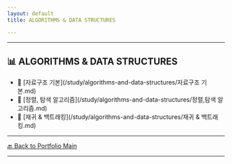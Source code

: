 ```yaml
---
layout: default
title: ALGORITHMS & DATA STRUCTURES

---
```



---

## 📊 ALGORITHMS & DATA STRUCTURES

- 🔗 [자료구조 기본](/study/algorithms-and-data-structures/자료구조 기본.md)
- 🔗 [정렬, 탐색 알고리즘](/study/algorithms-and-data-structures/정렬,탐색 알고리즘.md)
- 🔗 [재귀 & 백트래킹](/study/algorithms-and-data-structures/재귀 & 백트래킹.md)

---
[🔙 Back to Portfolio Main](../index.md)

---

